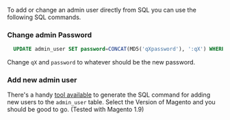 To add or change an admin user directly from SQL you can use the following SQL commands.

### Change admin Password
```sql
  UPDATE admin_user SET password=CONCAT(MD5('qXpassword'), ':qX') WHERE username='admin'
```
Change `qX` and `password`  to whatever should be the new password. 

### Add new admin user
There's a handy [tool available](http://m4tt.io/tools/magento-admin-generator/) to generate the SQL command for adding
new users to the `admin_user` table. Select the Version of Magento and you should be good to go. (Tested with Magento
1.9)
